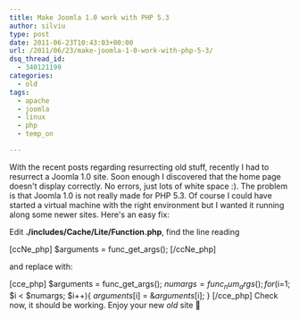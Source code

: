 ```yaml
---
title: Make Joomla 1.0 work with PHP 5.3
author: silviu
type: post
date: 2011-06-23T10:43:03+00:00
url: /2011/06/23/make-joomla-1-0-work-with-php-5-3/
dsq_thread_id:
  - 340121199
categories:
  - old
tags:
  - apache
  - joomla
  - linux
  - php
  - temp_on

---
```

With the recent posts regarding resurrecting old stuff, recently I had to resurrect a Joomla 1.0 site. Soon enough I discovered that the home page doesn't display correctly. No errors, just lots of white space :). The problem is that Joomla 1.0 is not really made for PHP 5.3. Of course I could have started a virtual machine with the right environment but I wanted it running along some newer sites. Here's an easy fix:

Edit **./includes/Cache/Lite/Function.php**, find the line reading

[ccNe_php]
$arguments = func_get_args();
[/ccNe_php]

and replace with:

[cce_php]
$arguments = func_get_args();
$numargs = func_num_args();
for($i=1; $i < $numargs; $i++){
$arguments[$i] = &$arguments[$i];
}
[/cce_php]
Check now, it should be working. Enjoy your new _old_ site 🙂

 
